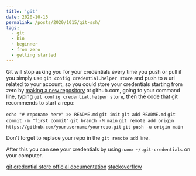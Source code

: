 ```yaml
---
title: 'git'
date: 2020-10-15
permalink: /posts/2020/1015/git-ssh/
tags:
  - git
  - bio
  - beginner
  - from zero
  - getting started
---
```


Git will stop asking you for your credentials every time you push or pull if you simply use `git config credential.helper store` and push to a url related to your account, so you could store your credentials starting from zero by [making a new repository](https://docs.github.com/en/free-pro-team@latest/github/getting-started-with-github/create-a-repo) at github.com, going to your command line, typing `git config credential.helper store`, then the code that git recommends to start a repo:


`echo "# reponame here" >> README.md`
`git init`
`git add README.md`
`git commit -m "first commit"`
`git branch -M main`
`git remote add origin https://github.com/yourusername/yourrepo.git`
`git push -u origin main`

Don't forget to replace your repo in the `git remote add` line.

After this you can see your credentials by using `nano ~/.git-credentials` on your computer.

[git credential store official documentation](https://git-scm.com/docs/git-credential-store)
[stackoverflow](https://stackoverflow.com/questions/35942754/how-to-save-username-and-password-in-git-gitextension)
